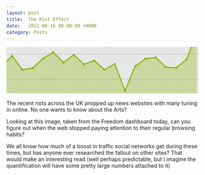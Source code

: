 ```yaml
---
layout: post
title:  The Riot Effect
date:   2011-08-16 00:00:00 +0000
category: Posts
---
```


![Riot effect](/assets/images/riot-effect.jpg)

The recent riots across the UK propped up news websites with many tuning in online. No one wants to know about the Arts?

Looking at this image, taken from the Freedom dashboard today, can you figure out when the web stopped paying attention to their regular browsing habits?

We all know how much of a boost in traffic social networks get during these times, but has anyone ever researched the fallout on other sites? That would make an interesting read (well perhaps predictable, but I imagine the quantification will have some pretty large numbers attached to it)